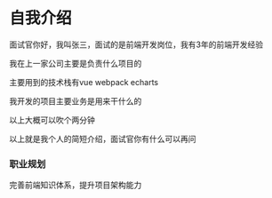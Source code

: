 # 自我介绍



面试官你好，我叫张三，面试的是前端开发岗位，我有3年的前端开发经验

我在上一家公司主要是负责什么项目的



主要用到的技术栈有vue webpack echarts



我开发的项目主要业务是用来干什么的



以上大概可以吹个两分钟



以上就是我个人的简短介绍，面试官你有什么可以再问



### 职业规划

完善前端知识体系，提升项目架构能力



